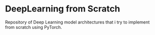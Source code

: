 # DeepLearning from Scratch

Repository of Deep Learning model architectures that i try to implement from scratch using PyTorch. 
